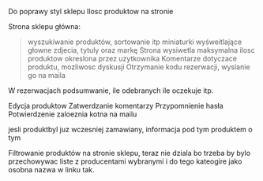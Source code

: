 Do poprawy styl sklepu
Ilosc produktow na stronie

Strona sklepu główna:
>wyszukiwanie produktów, sortowanie itp
>miniaturki wyśweitlające głowne zdjecia, tytuly oraz markę
>Strona wysiwetla maksymalna ilosc produktow okreslona przez uzytkownika
Komentarze dotyczace produktu, mozliwosc dyskusji
Otrzymanie kodu rezerwacji, wyslanie go na maila

W rezerwacjach podsumwanie, ile odebranych ile oczekuje itp.

Edycja produktow
Zatwerdzanie komentarzy
Przypomnienie hasła
Potwierdzenie zaloeznia kotna na mailu

jesli produktbyl juz wczesniej zamawiany, informacja pod tym produktem  o tym 

Filtrowanie produktów na stronie sklepu, teraz nie dziala bo trzeba by bylo przechowywac liste z producentami wybranymi i do tego kateogire jako osobna nazwa w linku tak.